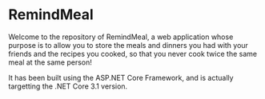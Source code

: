 # RemindMeal

Welcome to the repository of RemindMeal, a web application whose purpose is to allow you to store the meals and dinners you had with your friends and the recipes you cooked, so that you never cook twice the same meal at the same person!

It has been built using the ASP.NET Core Framework, and is actually targetting the .NET Core 3.1 version.
